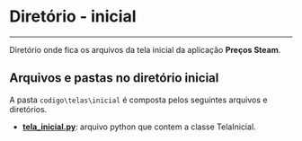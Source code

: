# Diretório - inicial
---

Diretório onde fica os arquivos da tela inicial da aplicação **Preços Steam**.


## Arquivos e pastas no diretório inicial
A pasta `codigo\telas\inicial` é composta pelos seguintes arquivos e diretórios.
* **[tela_inicial.py](tela_inicial.md)**: arquivo python que contem a classe TelaInicial.

